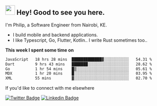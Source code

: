 <h2><img src="https://slackmojis.com/emojis/3643-cool-doge/download" width="30"/> Hey! Good to see you here.</h2>

<p>I'm Philip, a Software Engineer from Nairobi, KE. 

- I build mobile and backend applications.
- I like Typescript, Go, Flutter, Kotlin.. I write Rust sometimes too..</p>

**This week I spent some time on**
<!--START_SECTION:waka-->

```txt
JavaScript   18 hrs 28 mins  █████████████▓░░░░░░░░░░░   54.31 %
Dart         9 hrs 43 mins   ███████░░░░░░░░░░░░░░░░░░   28.62 %
Go           1 hr 54 mins    █▒░░░░░░░░░░░░░░░░░░░░░░░   05.61 %
MDX          1 hr 20 mins    █░░░░░░░░░░░░░░░░░░░░░░░░   03.95 %
XML          55 mins         ▓░░░░░░░░░░░░░░░░░░░░░░░░   02.70 %
```

<!--END_SECTION:waka-->

If you'd like to connect with me elsewhere

[![Twitter Badge](https://img.shields.io/badge/-Twitter-1ca0f1?style=flat-square&labelColor=1ca0f1&logo=twitter&logoColor=white&link=https://twitter.com/_diogorodrigues)](https://twitter.com/kimathiphil)  [![Linkedin Badge](https://img.shields.io/badge/-LinkedIn-blue?style=flat-square&logo=Linkedin&logoColor=white&link=https://www.linkedin.com/in/philip-kimathi-2604a9114/)](https://www.linkedin.com/in/philip-kimathi-2604a9114/)
